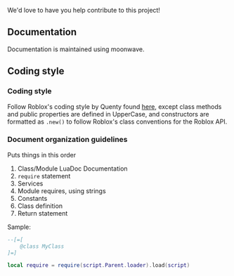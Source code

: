 We'd love to have you help contribute to this project!

## Documentation

Documentation is maintained using moonwave.

## Coding style

### Coding style
Follow Roblox's coding style by Quenty found [here](https://gist.github.com/Quenty/2c405855526cdb4c8ec7f2f332e4f7d9), except class methods and public properties are defined in UpperCase, and constructors are formatted as `.new()` to follow Roblox's class conventions for the Roblox API.

### Document organization guidelines

Puts things in this order

1. Class/Module LuaDoc Documentation
2. `require` statement
3. Services
4. Module requires, using strings
5. Constants
7. Class definition
8. Return statement

Sample:
```lua
--[=[
	@class MyClass
]=]

local require = require(script.Parent.loader).load(script)
```
